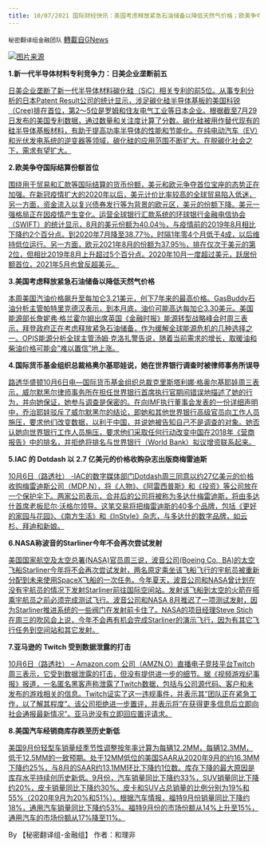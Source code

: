 ```yaml
---
title: 10/07/2021 国际财经快讯：美国考虑释放紧急石油储备以降低天然气价格；欧美争夺国际结算份额首位
---
```

`秘密翻译组金融团队` [轉載自GNews](https://gnews.org/zh-hans/1578749/)

![](https://assets.gnews.org/wp-content/uploads/2021/10/20211007-1.jpg)[图片来源](https://caspiannews.com/news-detail/us-plans-to-disconnect-iran-from-swift-banking-system-may-not-matter-2018-10-25-33/)


**1.新一代半导体材料专利竞争力：日美企业垄断前五**

[日美企业垄断了新一代半导体材料碳化硅（SiC）相关专利的前5位。从事专利分析的日本Patent Result公司的统计显示，涉足碳化硅半导体基板的美国科锐（Cree)排在首位，第2～5位是罗姆和住友电气工业等日本企业。根据截至7月29日发布的美国专利数据，通过数量和关注度计算了分数。碳化硅被用作替代现有的硅半导体基板材料，有助于提高功率半导体的性能和节能化。在纯电动汽车（EV）和光伏发电系统的逆变器等领域，碳化硅的应用范围不断扩大。在脱碳化社会之下，需求有望扩大。](https://cn.nikkei.com/industry/itelectric-appliance/46260-2021-10-07-11-45-44.html)

**2.欧美争夺国际结算份额首位**

[围绕用于贸易和汇款等国际结算的货币份额，美元和欧元争夺首位宝座的态势正在加强。在新冠疫情扩大的2020年以后，美元计价比率较高的全球贸易陷入低迷，另一方面，资金流入以复兴债券发行等为背景的欧元区，美元的份额下降。美元一强格局正在因疫情产生变化。运营全球银行汇款系统的环球银行金融电信协会（SWIFT）的统计显示，8月的美元份额为40.04％，与疫情前的2019年8月相比下降约2个百分点。到2020年7月降至38.77％，时隔1年零4个月低于4成，以后维持低位运行。另一方面，欧元2021年8月的份额为37.95％，排在仅次于美元的第2位，但相比2019年8月上升超过5个百分点。2020年10月一度超过美元，跃居份额首位，2021年5月也曾反超美元。](https://cn.nikkei.com/politicsaeconomy/efinance/46261-2021-10-07-13-43-09.html)

**3.美国考虑释放紧急石油储备以降低天然气价格**

[本周美国汽油价格飙升至每加仑3.21美元，创下7年来的最高价格。GasBuddy石油分析主管帕特里克德汉表示，到本月底，油价可能高达每加仑3.30美元。美国能源部长詹妮弗·格兰霍尔姆出席英国《金融时报》能源转型战略峰会时周三表示，拜登政府正在考虑释放紧急石油储备，作为缓解全球能源危机的几种选择之一。OPIS能源分析全球主管汤姆·克洛扎警告说，随着当前需求的增长，取暖油和柴油价格可能会”难以置信”地上涨。](https://www.foxbusiness.com/markets/us-emergency-oil-reserves-lower-gas-prices-granholm)

**4.国际货币基金组织总裁格奥尔基耶娃说，她在世界银行调查时被律师事务所误导**

[路透华盛顿10月6日电—国际货币基金组织总裁克里斯塔利娜·格奥尔基耶娃周三表示，威尔默黑尔律师事务所在担任世界银行首席执行官期间错误地描述了她的行为，并向她保证，她参与调查是保密的。在向IMF执行董事会发表的一份详细声明中，乔治耶娃驳斥了威尔默黑尔的结论，即她和其他世界银行高级官员向工作人员施压，要求他们改变数据，以利于中国，并说她被告知自己不是调查的对象。她否认她向世界银行工作人员施压，要求他们采取任何行动改变中国在2018年《营商报告》中的排名，并拒绝将排名与世界银行（World Bank）拟议增资联系起来。](https://www.reuters.com/business/imf-chief-georgieva-says-she-was-misled-by-law-firm-world-bank-probe-2021-10-06/)

**5.IAC 的 Dotdash 以 2.7 亿美元的价格收购杂志出版商梅雷迪斯**

[10月6日（路透社） -IAC的数字媒体部门Dotdash周三同意以约27亿美元的价格收购梅雷迪斯公司（MDP.N），将《人物》、《阿雷西普斯》和《投资》等公司放在一个保护伞下。两家公司表示，合并后的公司将被称为多达什梅雷迪斯，将由多达什首席老板尼尔·沃格尔领导。这笔交易将把梅雷迪斯的40多个品牌，包括《更好的家园与花园》、《南方生活》和《InStyle》杂志，与多达什的数字品牌，如云杉、拜迪和新娘。](https://www.reuters.com/business/media-telecom/iacs-dotdash-buy-magazine-publisher-meredith-27-bln-deal-2021-10-06/)

**6.NASA称波音的Starliner今年不会再次尝试发射**

[美国国家航空及太空总署(NASA)官员周三说，波音公司(Boeing Co., BA)的太空飞船Starliner今年将不会再次尝试发射，两名原定乘坐该飞船飞行的宇航员被重新分配到未来使用SpaceX飞船的一次任务。今年夏天，波音公司和NASA曾计划在没有宇航员的情况下发射Starliner前往国际空间站。发射该飞船到太空的火箭在搭乘宇航员之前必须完成测试飞行。波音公司和NASA 8月推迟了一项测试发射，因为Starliner推进系统的一些阀门在发射前卡住了。NASA的项目经理Steve Stich在周三的吹风会上说，今年不会再有机会完成Starliner的演示飞行，因为有其它飞行任务到空间站和其它发射。](https://cn.wsj.com/articles/nasa%E7%A7%B0%E6%B3%A2%E9%9F%B3%E7%9A%84starliner%E4%BB%8A%E5%B9%B4%E4%B8%8D%E4%BC%9A%E5%86%8D%E6%AC%A1%E5%B0%9D%E8%AF%95%E5%8F%91%E5%B0%84-11633565708)

**7.亚马逊的 Twitch 受到数据泄露的打击**

[10月6日（路透社） – Amazon.com 公司（AMZN.O）直播电子竞技平台Twitch周三表示，它受到数据泄露的打击，但没有提供进一步的细节。据《视频游戏纪事报》报道，一名匿名黑客声称泄露了Twitch数据，包括与公司源代码、客户和未发布的游戏相关的信息。Twitch证实了这一违规事件，并表示其”团队正在紧急工作，以了解其程度”。该公司拒绝进一步置评，并表示将”在获得更多信息后立即向社会通报最新情况”。亚马逊没有立即回应置评请求。](https://www.reuters.com/technology/amazons-twitch-hit-by-data-breach-2021-10-06/)

**8.美国汽车经销商库存跌至历史新低**

[美国9月份轻型车销量经季节性调整按年率计算为每辆12.2MM，每辆12.3MM，低于12.5MM的一致预期。处于12MM低位的美国SAAR从2020年9月的约16.3MM下降约25%，与8月的SAAR约13.1MM环比下降约1位数。库存下降的最大原因是库存水平持续创历史新低。9月份，汽车销量同比下降约33%，SUV销量同比下降约20%，皮卡销量同比下降约30%。皮卡和SUV占总销量的比例分别为19%和55%（2020年9月为20%和51%）。根据汽车情报，福特9月份销量同比下降约18%，通用汽车销量同比下降约53%。福特9月份的市场份额从14%上升至15%，通用汽车的市场份额从17%降至11%。](https://www.zerohedge.com/markets/inventory-us-car-dealers-falls-new-record-low)

By 【秘密翻译组-金融组】
作者：和理非
